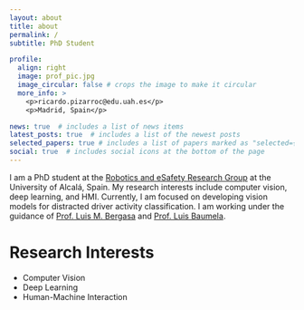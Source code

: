 ```yaml
---
layout: about
title: about
permalink: /
subtitle: PhD Student

profile:
  align: right
  image: prof_pic.jpg
  image_circular: false # crops the image to make it circular
  more_info: >
    <p>ricardo.pizarroc@edu.uah.es</p>
    <p>Madrid, Spain</p>

news: true  # includes a list of news items
latest_posts: true  # includes a list of the newest posts
selected_papers: true # includes a list of papers marked as "selected={true}"
social: true  # includes social icons at the bottom of the page
---
```

I am a PhD student at the [Robotics and eSafety Research Group](https://www.robesafe.uah.es/index.php/en/) at the University of Alcalá, Spain. My research interests include computer vision, deep learning, and HMI. Currently, I am focused on developing vision models for distracted driver activity classification. I am working under the guidance of [Prof. Luis M. Bergasa](https://scholar.google.com/citations?user=uEBILewAAAAJ&hl=en) and [Prof. Luis Baumela](https://scholar.google.com/citations?user=HQsRT00AAAAJ&hl=en&oi=ao).

# Research Interests
* Computer Vision
* Deep Learning
* Human-Machine Interaction

<!-- Write your biography here. Tell the world about yourself. Link to your favorite [subreddit](http://reddit.com). You can put a picture in, too. The code is already in, just name your picture `prof_pic.jpg` and put it in the `img/` folder.

Put your address / P.O. box / other info right below your picture. You can also disable any of these elements by editing `profile` property of the YAML header of your `_pages/about.md`. Edit `_bibliography/papers.bib` and Jekyll will render your [publications page](/al-folio/publications/) automatically.

Link to your social media connections, too. This theme is set up to use [Font Awesome icons](https://fontawesome.com/) and [Academicons](https://jpswalsh.github.io/academicons/), like the ones below. Add your Facebook, Twitter, LinkedIn, Google Scholar, or just disable all of them. -->
